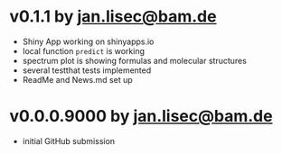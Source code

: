 # v0.1.1 by jan.lisec@bam.de

* Shiny App working on shinyapps.io
* local function `predict` is working
* spectrum plot is showing formulas and molecular structures
* several testthat tests implemented
* ReadMe and News.md set up

# v0.0.0.9000 by jan.lisec@bam.de

* initial GitHub submission
